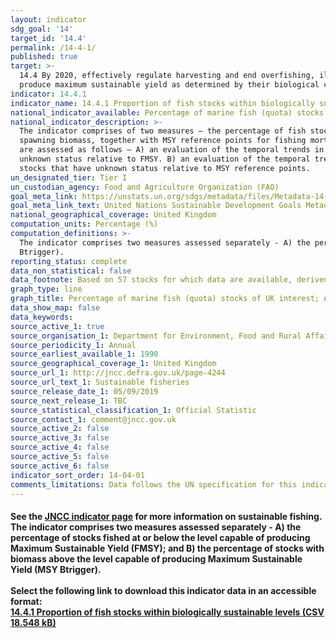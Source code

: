 ```yaml
---
layout: indicator
sdg_goal: '14'
target_id: '14.4'
permalink: /14-4-1/
published: true
target: >-
  14.4 By 2020, effectively regulate harvesting and end overfishing, illegal, unreported and unregulated fishing and destructive fishing practices and implement science-based management plans, in order to restore fish stocks in the shortest time feasible, at least to levels that can
  produce maximum sustainable yield as determined by their biological characteristics
indicator: 14.4.1
indicator_name: 14.4.1 Proportion of fish stocks within biologically sustainable levels
national_indicator_available: Percentage of marine fish (quota) stocks of UK interest; A) that are harvested sustainably (Pressure); B) with biomass at levels that maintain full reproductive capacity (State)
national_indicator_description: >-
  The indicator comprises of two measures – the percentage of fish stocks in seas around the UK that are harvested sustainably; and those at full reproductive capacity. It is based on a group of 20 species in 57 stocks for which there are reliable estimates of fishing mortality and
  spawning biomass, together with MSY reference points for fishing mortality and biomass that allow the sustainability of the stocks to be evaluated. The indicator stocks include a range of local and widely distributed species of major importance to the UK fishing industry. The measures
  are assessed as follows – A) an evaluation of the temporal trends in the exploitation level of stocks of UK interest with respect to the fishing mortality target FMSY. The aim is to increase the proportion of stocks fished at or below FMSY and reduce to zero the number of stocks of
  unknown status relative to FMSY. B) an evaluation of the temporal trends in the spawning stock biomass (SSB) of stocks of UK interest with respect to safe biological limits. The aim is to increase the proportion of stocks with SSB at or above MSY Btrigger and reduce to zero the number of
  stocks that have unknown status relative to MSY reference points.
un_designated_tier: Tier I
un_custodian_agency: Food and Agriculture Organization (FAO)
goal_meta_link: https://unstats.un.org/sdgs/metadata/files/Metadata-14-04-01.pdf
goal_meta_link_text: United Nations Sustainable Development Goals Metadata (PDF 370 KB)
national_geographical_coverage: United Kingdom
computation_units: Percentage (%)
computation_definitions: >-
  The indicator comprises two measures assessed separately - A) the percentage of stocks fished at or below the level capable of producing Maximum Sustainable Yield (FMSY); and B) the percentage of stocks with biomass above the level capable of producing Maximum Sustainable Yield (MSY
  Btrigger).
reporting_status: complete
data_non_statistical: false
data_footnote: Based on 57 stocks for which data are available, derived from stock assessment reports.  For spawning stock biomass (SSB) the final year will typically show an increase in ‘unknown’ status due to the cycle by which updates are made to stock assessments.
graph_type: line
graph_title: Percentage of marine fish (quota) stocks of UK interest; A) harvested sustainably; B) with biomass at levels that maintain full reproductive capacity
data_show_map: false
data_keywords:  
source_active_1: true
source_organisation_1: Department for Environment, Food and Rural Affairs (DEFRA)
source_periodicity_1: Annual
source_earliest_available_1: 1990
source_geographical_coverage_1: United Kingdom
source_url_1: http://jncc.defra.gov.uk/page-4244
source_url_text_1: Sustainable fisheries
source_release_date_1: 05/09/2019
source_next_release_1: TBC
source_statistical_classification_1: Official Statistic 
source_contact_1: comment@jncc.gov.uk
source_active_2: false
source_active_3: false
source_active_4: false
source_active_5: false
source_active_6: false
indicator_sort_order: 14-04-01
comments_limitations: Data follows the UN specification for this indicator. This indicator has been identified in collaboration with topic experts.
---
```

#### See the [JNCC indicator page](http://jncc.defra.gov.uk/page-4244) for more information on sustainable fishing. The indicator comprises two measures assessed separately - A) the percentage of stocks fished at or below the level capable of producing Maximum Sustainable Yield (FMSY); and B) the percentage of stocks with biomass above the level capable of producing Maximum Sustainable Yield (MSY Btrigger).<br><br>Select the following link to download this indicator data in an accessible format:<br>[14.4.1 Proportion of fish stocks within biologically sustainable levels (CSV 18.548 kB)](https://sustainabledevelopment-uk.github.io/sdg-data/data/14-4-1.csv)